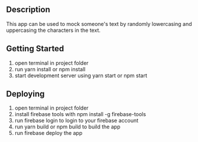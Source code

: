 ## Description
This app can be used to mock someone's text by randomly lowercasing and uppercasing the characters in the text.

## Getting Started
1. open terminal in project folder
2. run yarn install or npm install
3. start development server using yarn start or npm start

## Deploying
1. open terminal in project folder
3. install firebase tools with npm install -g firebase-tools
4. run firebase login to login to your firebase account
5. run yarn build or npm build to build the app
6. run firebase deploy the app
